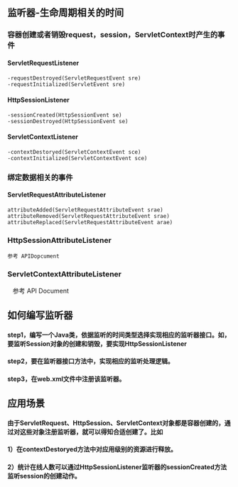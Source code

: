 ## 监听器-生命周期相关的时间
### 容器创建或者销毁request，session，ServletContext时产生的事件
#### ServletRequestListener
    -requestDestroyed(ServletRequestEvent sre)
    -requestInitialized(ServletEvent sre)
#### HttpSessionListener
    -sessionCreated(HttpSessionEvent se)
    -sessionDestroyed(HttpSessionEvent se)
#### ServletContextListener
    -contextDestoryed(ServletContextEvent sce)
    -contextInitialized(ServletContextEvent sce)
### 绑定数据相关的事件
#### ServletRequestAttributeListener
    attributeAdded(ServletRequestAttributeEvent srae)
    attributeRemoved(ServletRequestAttributeEvent srae)
    attributeReplaced(ServletRequestAttributeEvent arae)
### HttpSessionAttributeListener
    参考 APIDopcument    
### ServletContextAttributeListener
    参考 API Document
## 如何编写监听器
#### step1，编写一个Java类，依据监听的时间类型选择实现相应的监听器接口。如，要监听Session对象的创建和销毁，要实现HttpSessionListener
#### step2，要在监听器接口方法中，实现相应的监听处理逻辑。
#### step3，在web.xml文件中注册该监听器。
## 应用场景
#### 由于ServletRequest、HttpSession、ServletContext对象都是容器创建的，通过对这些对象注册监听器，就可以得知合适创建了。比如
#### 1）在contextDestoryed方法中对应用级别的资源进行释放。
#### 2）统计在线人数可以通过HttpSessionListener监听器的sessionCreated方法监听session的创建动作。
